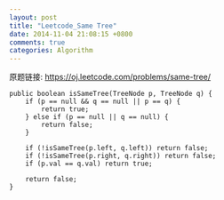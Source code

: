 ```yaml
---
layout: post
title: "Leetcode_Same Tree"
date: 2014-11-04 21:08:15 +0800
comments: true
categories: Algorithm
---
```


原题链接: https://oj.leetcode.com/problems/same-tree/

<!-- more -->

    public boolean isSameTree(TreeNode p, TreeNode q) {
        if (p == null && q == null || p == q) {
        	return true;
        } else if (p == null || q == null) {
        	return false;
        }

        if (!isSameTree(p.left, q.left)) return false;
        if (!isSameTree(p.right, q.right)) return false;
        if (p.val == q.val) return true;
        
		return false;
    }
